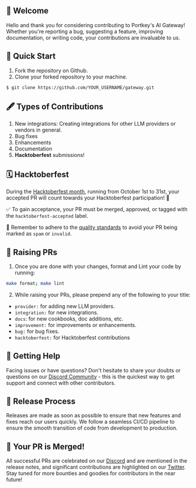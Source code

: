 ## 🎉 Welcome

Hello and thank you for considering contributing to Portkey's AI Gateway! Whether you're reporting a bug, suggesting a feature, improving documentation, or writing code, your contributions are invaluable to us.

## 🚀 Quick Start

1. Fork the repository on Github.
2. Clone your forked repository to your machine.

```sh
$ git clone https://github.com/YOUR_USERNAME/gateway.git
```

## 🖋 Types of Contributions

1. New integrations: Creating integrations for other LLM providers or vendors in general.
2. Bug fixes
3. Enhancements
4. Documentation
5. **Hacktoberfest** submissions!

## 🗓️ Hacktoberfest

During the [Hacktoberfest month](https://hacktoberfest.com/), running from October 1st to 31st, your accepted PR will count towards your Hacktoberfest participation! 🚀

✅ To gain acceptance, your PR must be merged, approved, or tagged with the `hacktoberfest-accepted` label.

🧐 Remember to adhere to the [quality standards](https://hacktoberfest.digitalocean.com/resources/qualitystandards) to avoid your PR being marked as `spam` or `invalid`.

## 🔄 Raising PRs

1. Once you are done with your changes, format and Lint your code by running:

```sh
make format; make lint
```

2. While raising your PRs, please prepend any of the following to your title:

- `provider:` for adding new LLM providers.
- `integration:` for new integrations.
- `docs`: for new cookbooks, doc additions, etc.
- `improvement:` for improvements or enhancements.
- `bug:` for bug fixes.
- `hacktoberfest:` for Hacktoberfest contributions

## 🤔 Getting Help

Facing issues or have questions? Don't hesitate to share your doubts or questions on our [Discord Community](https://discord.com/invite/DD7vgKK299) - this is the quickest way to get support and connect with other contributors.

## 🚧 Release Process

Releases are made as soon as possible to ensure that new features and fixes reach our users quickly. We follow a seamless CI/CD pipeline to ensure the smooth transition of code from development to production.

## 🎊 Your PR is Merged!

All successful PRs are celebrated on our [Discord](https://discord.com/invite/DD7vgKK299) and are mentioned in the release notes, and significant contributions are highlighted on our [Twitter](https://twitter.com/PortkeyAI). Stay tuned for more bounties and goodies for contributors in the near future!
